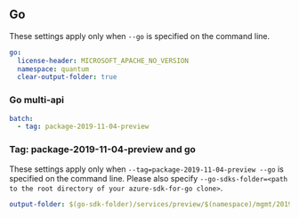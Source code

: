 ## Go

These settings apply only when `--go` is specified on the command line.

```yaml $(go)
go:
  license-header: MICROSOFT_APACHE_NO_VERSION
  namespace: quantum
  clear-output-folder: true
```

### Go multi-api

``` yaml $(go) && $(multiapi)
batch:
  - tag: package-2019-11-04-preview
```

### Tag: package-2019-11-04-preview and go

These settings apply only when `--tag=package-2019-11-04-preview --go` is specified on the command line.
Please also specify `--go-sdks-folder=<path to the root directory of your azure-sdk-for-go clone>`.

```yaml $(tag) == 'package-2019-11-04-preview' && $(go)
output-folder: $(go-sdk-folder)/services/preview/$(namespace)/mgmt/2019-11-04-preview/$(namespace)
```
